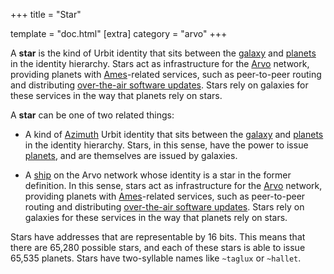 +++
title = "Star"

template = "doc.html"
[extra]
category = "arvo"
+++

A **star** is the kind of Urbit identity that sits between the [galaxy](/reference/glossary/galaxy) and [planets](/reference/glossary/planet) in the identity hierarchy. Stars act as infrastructure for the [Arvo](/reference/glossary/arvo) network, providing planets with [Ames](/reference/glossary/ames)-related services, such as peer-to-peer routing and distributing [over-the-air software updates](/reference/glossary/ota-updates). Stars rely on galaxies for these services in the way that planets rely on stars.

A **star** can be one of two related things:

- A kind of [Azimuth](/reference/glossary/azimuth) Urbit identity that sits between the [galaxy](/reference/glossary/galaxy) and [planets](/reference/glossary/planet) in the identity hierarchy. Stars, in this sense, have the power to issue [planets](/reference/glossary/planet), and are themselves are issued by galaxies.

- A [ship](/reference/glossary/ship) on the Arvo network whose identity is a star in the former definition. In this sense, stars act as infrastructure for the [Arvo](/reference/glossary/arvo) network, providing planets with [Ames](/reference/glossary/ames)-related services, such as peer-to-peer routing and distributing [over-the-air software updates](/reference/glossary/ota-updates). Stars rely on galaxies for these services in the way that planets rely on stars.

Stars have addresses that are representable by 16 bits. This means that there are 65,280 possible stars, and each of these stars is able to issue 65,535 planets. Stars have two-syllable names like `~taglux` or `~hallet`.
